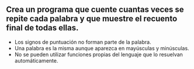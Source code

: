 ## Crea un programa que cuente cuantas veces se repite cada palabra y que muestre el recuento final de todas ellas. 
 * Los signos de puntuación no forman parte de la palabra.
 * Una palabra es la misma aunque aparezca en mayúsculas y minúsculas.
 * No se pueden utilizar funciones propias del lenguaje que lo resuelvan automáticamente.